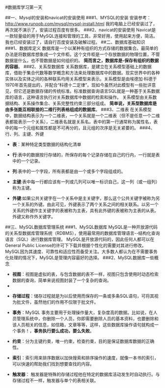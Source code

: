 #数据库学习第一天

##一、Mysql的安装和navicat的安装使用
###1、MYSQL的安装
安装参考：<http://www.runoob.com/mysql/mysql-install.html>
我的电脑上已经安装过了，再次就不演示了，安装过程百度有很多。
###2、navicat的安装使用
Navicat是一款轻量级的用于MySQL连接和管理的工具，非常好用，使用起来方便，简洁。
我也已经安装过了，请自行百度安装及破解过程。
##二、数据库基础知识
###1、数据库定义
数据库是一个以某种有组织的方式存储的数据集合。最简单的办法是将数据库想象成一个文件柜。这个文件柜是一个存放数据的物理位置，不管数据是什么，也不管数据是如何组织的。
**简而言之，数据库是-保存有组织的数据的容器**。
###2、关系型数据库
关系数据库，是建立在关系模型基础上的数据库，借助于集合代数等数学概念和方法来处理数据库中的数据。现实世界中的各种实体以及实体之间的各种联系均用关系模型来表示。关系模型是由埃德加·科德于1970年首先提出的，并配合“科德十二定律”。现如今虽然对此模型有一些批评意见，但它还是数据存储的传统标准。标准数据查询语言SQL就是一种基于关系数据库的语言，这种语言执行对关系数据库中数据的检索和操作。 关系模型由关系数据结构、关系操作集合、关系完整性约束三部分组成。
**简单说，关系型数据库是由多张能互相联接的二维行列表格组成的数据库**。
###3、二维表
在关系模型中，数据结构表示为一个二维表，一个关系就是一个二维表（但不是任意一个二维表都能表示一个关系），二维表名就是关系名。表中的第一行通常称为属性名，表中的每一个元组和属性都是不可再分的，且元组的次序是无关紧要的。
###4、行、列、主键、外键
+ **表**：某种特定类型数据的结构化清单
- **行**:表中的数据按行存储的，所保存的每个记录存储在自己的行内，一行就是表中的一个记录。
+ **列**:表中的一个字段，所有表都是由一个或多个字段组成的。
- **主键**:表中每一行都应该有一列或几列可以唯一标识自己，这一列（或一组列）称为主键。
+ **外键**:如果公共关键字在一个关系中是主关键字，那么这个公共关键字被称为另一个关系的外键。由此可见，外键表示了两个关系之间的相关联系。以另一个关系的外键作主关键字的表被称为主表，具有此外键的表被称为主表的从表。外键又称作外关键字。

##三、MySQL数据库管理系统
###1、MySQL数据库
MySQL是一种开放源代码的关系型数据库管理系统（RDBMS），使用最常用的数据库管理语言--结构化查询语言（SQL）进行数据库管理。
MySQL是开放源代码的，因此任何人都可以在General Public License的许可下下载并根据个性化的需要对其进行修改。
MySQL因为其速度、可靠性和适应性而备受关注。大多数人都认为在不需要事务化处理的情况下，MySQL是管理内容最好的选择。
###2、MySQL数据库一些概念

+ **视图**：视图是虚拟的表，与包含数据的表不一样，视图只包含使用时动态检索数据的查询，简单来说视图封装了一个复杂的查询。
+ 
- **存储过程**：储存过程就是为以后使用而保存的一条或多条SQL语句，可将其视为批文件，虽然他们的作用不仅限于批文件。

+ **事务**：MySQL 事务主要用于处理操作量大，复杂度高的数据。比如说，在人员管理系统中，你删除一个人员，你即需要删除人员的基本资料，也要删除和该人员相关的信息，如信箱，文章等等，这样，这些数据库操作语句就构成一个事务！，**事务执行要么成功，要么失败**。

+ **约束**：分为主键约束，唯一约束，检查约束，目的是保证数据库数据的正确性。

- **索引**：索引用来排序数据以加快搜索和排序操作的速度，就像一本书的索引，可以快速的帮助我们找到想要查找的内容。

+ **触发器**： 触发器是特殊的存储过程他在特定的数据库活动发生时自动执行。与存储过程不一样，触发器与单个的表相关联。
